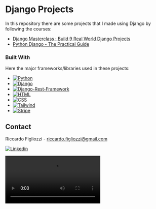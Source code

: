 # Django Projects

In this repository there are some projects that I made using Django by following the courses:

- [Django Masterclass : Build 9 Real World Django Projects](https://www.udemy.com/course/django-course/)
- [Python Django - The Practical Guide](https://www.udemy.com/course/python-django-the-practical-guide/)

### Built With

Here the major frameworks/libraries used in these projects:

* [![Python][Python]][Python-url]
* [![Django][Django]][Django-url]
* [![Django-Rest-Framework][Django-Rest-Framework]][Django-Rest-Framework-url]
* [![HTML][HTML]][HTML-url]
* [![CSS][CSS]][CSS-url]
* [![Tailwind][Tailwind]][Tailwind-url]
* [![Stripe][Stripe]][Stripe-url]


<!-- CONTACT -->
## Contact

Riccardo Figliozzi - riccardo.figliozzi@gmail.com

[![Linkedin][linkedin-shield]][linkedin-url]


<!-- MARKDOWN LINKS & IMAGES -->

[linkedin-shield]: https://img.shields.io/badge/-LinkedIn-black.svg?style=for-the-badge&logo=linkedin&colorB=blue
[linkedin-url]: https://www.linkedin.com/in/riccardo-figliozzi-a717ba203/?originalSubdomain=it
[Python]: https://img.shields.io/badge/python-000000?style=for-the-badge&logo=python&logoColor=white
[Python-url]: https://www.python.org
[Django]: https://img.shields.io/badge/django-20232A?style=for-the-badge&logo=django&logoColor=green
[Django-url]: https://www.djangoproject.com
[Django-Rest-Framework]: https://img.shields.io/badge/django_rest_framework-red?style=for-the-badge&logo=django_rest_framework&logoColor=red
[Django-Rest-Framework-url]: https://www.django-rest-framework.org
[HTML]: https://img.shields.io/badge/HTML-35495E?style=for-the-badge&logo=html&logoColor=white
[HTML-url]: https://developer.mozilla.org/en-US/docs/Web/HTML
[CSS]: https://img.shields.io/badge/CSS-blue?style=for-the-badge&logo=css&logoColor=white
[CSS-url]: https://developer.mozilla.org/en-US/docs/Web/CSS
[Tailwind]: https://img.shields.io/badge/Tailwind-blue?style=for-the-badge&logo=tailwind&logoColor=white
[Tailwind-url]: https://tailwindcss.com
[Stripe]: https://img.shields.io/badge/Stripe-purple?style=for-the-badge&logo=stripe&logoColor=white
[Stripe-url]: https://stripe.com


![](media/marketplace.mov)